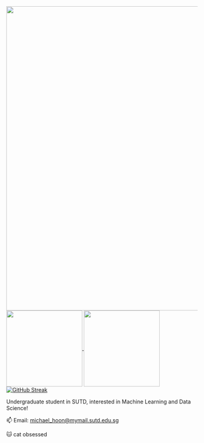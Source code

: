 <div id="header" align="center">
  <img src="https://i.pinimg.com/originals/23/bd/01/23bd0157d8aaa3885bdd4273e8a91178.gif" width="800"/>
</div>

<a href="https://github.com/anuraghazra/github-readme-stats">
  <img height=200 align="center" src="https://github-readme-stats.vercel.app/api?username=michael-hoon&show_icons=true&theme=nord&include_all_commits=true" />
</a>
<a href="https://github.com/anuraghazra/convoychat">
  <img height=200 align="center" src="https://github-readme-stats.vercel.app/api/top-langs/?username=michael-hoon&layout=compact&exclude_repo=Air_Cargo_Forecasting_for_ASEAN&bg_color=2E3440" />
</a>
<a href="https://git.io/streak-stats"><img src="https://streak-stats.demolab.com?user=michael-hoon&theme=nord" alt="GitHub Streak" /></a>


Undergraduate student in SUTD, interested in Machine Learning and Data Science!

📫 Email: michael_hoon@mymail.sutd.edu.sg

🐱 cat obsessed
